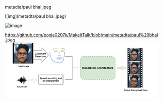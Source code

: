 
metadta/paul bhai.jpeg

![img](metadta/paul bhai.jpeg)

 ![image](https://github.com/PhurinutR/MakeItTalk_Demo/assets/106614460/b9485ab9-12e0-4796-a495-7c4aec1876b1)


 https://github.com/pooja0207k/MakeItTalk/blob/main/metadta/paul%20bhai.jpeg
 ![image](https://github.com/pooja0207k/MakeItTalk/blob/main/metadta/paul%20bhai.jpeg)
